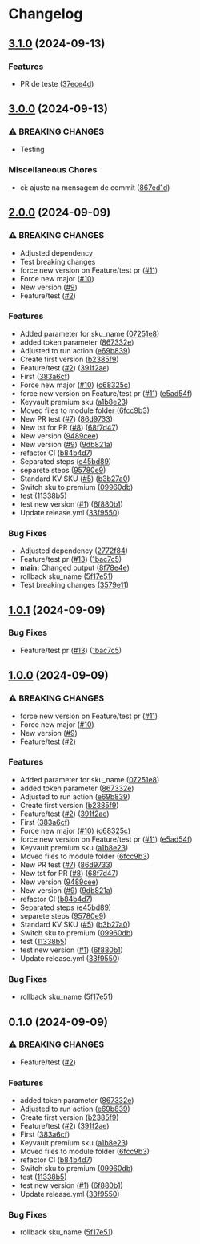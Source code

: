# Changelog

## [3.1.0](https://github.com/yvesfso/sbx-terraform-module/compare/v3.0.0...v3.1.0) (2024-09-13)


### Features

* PR de teste ([37ece4d](https://github.com/yvesfso/sbx-terraform-module/commit/37ece4df758638dd793b83d61174a7d9294640a8))

## [3.0.0](https://github.com/yvesfso/sbx-terraform-module/compare/v2.0.4...v3.0.0) (2024-09-13)


### ⚠ BREAKING CHANGES

* Testing

### Miscellaneous Chores

* ci: ajuste na mensagem de commit ([867ed1d](https://github.com/yvesfso/sbx-terraform-module/commit/867ed1d43130025e29095742e7dfbe05191d250c))

## [2.0.0](https://github.com/yvesfso/sbx-terraform-module/compare/sbx-terraform-module-v1.0.1...sbx-terraform-module-v2.0.0) (2024-09-09)


### ⚠ BREAKING CHANGES

* Adjusted dependency
* Test breaking changes
* force new version on Feature/test pr ([#11](https://github.com/yvesfso/sbx-terraform-module/issues/11))
* Force new major ([#10](https://github.com/yvesfso/sbx-terraform-module/issues/10))
* New version ([#9](https://github.com/yvesfso/sbx-terraform-module/issues/9))
* Feature/test ([#2](https://github.com/yvesfso/sbx-terraform-module/issues/2))

### Features

* Added parameter for sku_name ([07251e8](https://github.com/yvesfso/sbx-terraform-module/commit/07251e8ced8a9facac3f548f1da81e4149599b11))
* added token parameter ([867332e](https://github.com/yvesfso/sbx-terraform-module/commit/867332eb3cd80693fe25a01cd5961447175467ab))
* Adjusted to run action ([e69b839](https://github.com/yvesfso/sbx-terraform-module/commit/e69b839eec8121ed58e21c0c33e17cb78291121f))
* Create first version ([b2385f9](https://github.com/yvesfso/sbx-terraform-module/commit/b2385f9452669950f16198ed7652f42369859540))
* Feature/test ([#2](https://github.com/yvesfso/sbx-terraform-module/issues/2)) ([391f2ae](https://github.com/yvesfso/sbx-terraform-module/commit/391f2aeea15c6a6b2dc6cb8e2ce06c5df0a38ff8))
* First ([383a6cf](https://github.com/yvesfso/sbx-terraform-module/commit/383a6cf399f80d9c90c6d09469125d801c69c9b5))
* Force new major ([#10](https://github.com/yvesfso/sbx-terraform-module/issues/10)) ([c68325c](https://github.com/yvesfso/sbx-terraform-module/commit/c68325c9835c7c5bf58d323f4929db53ed3c28e7))
* force new version on Feature/test pr ([#11](https://github.com/yvesfso/sbx-terraform-module/issues/11)) ([e5ad54f](https://github.com/yvesfso/sbx-terraform-module/commit/e5ad54fcabd845c462dba2bccbb4354a417b97ad))
* Keyvault premium sku ([a1b8e23](https://github.com/yvesfso/sbx-terraform-module/commit/a1b8e236c8d9f92367634987353427b091b260d5))
* Moved files to module folder ([6fcc9b3](https://github.com/yvesfso/sbx-terraform-module/commit/6fcc9b3459bd3f4891d5c1c7245c44d829150645))
* New PR test ([#7](https://github.com/yvesfso/sbx-terraform-module/issues/7)) ([86d9733](https://github.com/yvesfso/sbx-terraform-module/commit/86d973344b56fbf479ba43e704874ebc5931401f))
* New tst for PR ([#8](https://github.com/yvesfso/sbx-terraform-module/issues/8)) ([68f7d47](https://github.com/yvesfso/sbx-terraform-module/commit/68f7d47b764d97a832dfc16e364fb4f4c8957d8c))
* New version ([9489cee](https://github.com/yvesfso/sbx-terraform-module/commit/9489ceeab3431a865fb4f113da5facdb4fc29161))
* New version ([#9](https://github.com/yvesfso/sbx-terraform-module/issues/9)) ([9db821a](https://github.com/yvesfso/sbx-terraform-module/commit/9db821abca1f0ab5080384e68f30ef38b80dd309))
* refactor CI ([b84b4d7](https://github.com/yvesfso/sbx-terraform-module/commit/b84b4d7e62f586f3657e951f9fe91fd893feb5c7))
* Separated steps ([e45bd89](https://github.com/yvesfso/sbx-terraform-module/commit/e45bd895466540900bf220a8cf8fb3e0075ab239))
* separete steps ([95780e9](https://github.com/yvesfso/sbx-terraform-module/commit/95780e9d1b11ad718389e018314612e65c2ac795))
* Standard KV SKU ([#5](https://github.com/yvesfso/sbx-terraform-module/issues/5)) ([b3b27a0](https://github.com/yvesfso/sbx-terraform-module/commit/b3b27a0489aa2c5ffe1bf1a3caed16a0d04accab))
* Switch sku to premium ([09960db](https://github.com/yvesfso/sbx-terraform-module/commit/09960dbda915cd0b2b2640d8506e44897cc16d14))
* test ([11338b5](https://github.com/yvesfso/sbx-terraform-module/commit/11338b55d98dbf38f65fd57bf443891c974bc1e9))
* test new version ([#1](https://github.com/yvesfso/sbx-terraform-module/issues/1)) ([6f880b1](https://github.com/yvesfso/sbx-terraform-module/commit/6f880b164aac29449ec4153871dbc0ecab78e1a1))
* Update release.yml ([33f9550](https://github.com/yvesfso/sbx-terraform-module/commit/33f95504c95f02ecb5a2e2f141d092f4ccf9f426))


### Bug Fixes

* Adjusted dependency ([2772f84](https://github.com/yvesfso/sbx-terraform-module/commit/2772f84ab7f201a7c6027c269f67edf0f6cc7137))
* Feature/test pr ([#13](https://github.com/yvesfso/sbx-terraform-module/issues/13)) ([1bac7c5](https://github.com/yvesfso/sbx-terraform-module/commit/1bac7c5948141afaedae9c84a4dad052a98ed3ab))
* **main:** Changed output ([8f78e4e](https://github.com/yvesfso/sbx-terraform-module/commit/8f78e4ee4d6e06943070eb1907e7cadd4123d23d))
* rollback sku_name ([5f17e51](https://github.com/yvesfso/sbx-terraform-module/commit/5f17e51b03c0c72f51a2285d2374ca362e9d7070))
* Test breaking changes ([3579e11](https://github.com/yvesfso/sbx-terraform-module/commit/3579e112d81c455302612775b3564cf36eb61b1e))

## [1.0.1](https://github.com/yvesfso/sbx-terraform-module/compare/v1.0.0...v1.0.1) (2024-09-09)


### Bug Fixes

* Feature/test pr ([#13](https://github.com/yvesfso/sbx-terraform-module/issues/13)) ([1bac7c5](https://github.com/yvesfso/sbx-terraform-module/commit/1bac7c5948141afaedae9c84a4dad052a98ed3ab))

## [1.0.0](https://github.com/yvesfso/sbx-terraform-module/compare/v0.1.0...v1.0.0) (2024-09-09)


### ⚠ BREAKING CHANGES

* force new version on Feature/test pr ([#11](https://github.com/yvesfso/sbx-terraform-module/issues/11))
* Force new major ([#10](https://github.com/yvesfso/sbx-terraform-module/issues/10))
* New version ([#9](https://github.com/yvesfso/sbx-terraform-module/issues/9))
* Feature/test ([#2](https://github.com/yvesfso/sbx-terraform-module/issues/2))

### Features

* Added parameter for sku_name ([07251e8](https://github.com/yvesfso/sbx-terraform-module/commit/07251e8ced8a9facac3f548f1da81e4149599b11))
* added token parameter ([867332e](https://github.com/yvesfso/sbx-terraform-module/commit/867332eb3cd80693fe25a01cd5961447175467ab))
* Adjusted to run action ([e69b839](https://github.com/yvesfso/sbx-terraform-module/commit/e69b839eec8121ed58e21c0c33e17cb78291121f))
* Create first version ([b2385f9](https://github.com/yvesfso/sbx-terraform-module/commit/b2385f9452669950f16198ed7652f42369859540))
* Feature/test ([#2](https://github.com/yvesfso/sbx-terraform-module/issues/2)) ([391f2ae](https://github.com/yvesfso/sbx-terraform-module/commit/391f2aeea15c6a6b2dc6cb8e2ce06c5df0a38ff8))
* First ([383a6cf](https://github.com/yvesfso/sbx-terraform-module/commit/383a6cf399f80d9c90c6d09469125d801c69c9b5))
* Force new major ([#10](https://github.com/yvesfso/sbx-terraform-module/issues/10)) ([c68325c](https://github.com/yvesfso/sbx-terraform-module/commit/c68325c9835c7c5bf58d323f4929db53ed3c28e7))
* force new version on Feature/test pr ([#11](https://github.com/yvesfso/sbx-terraform-module/issues/11)) ([e5ad54f](https://github.com/yvesfso/sbx-terraform-module/commit/e5ad54fcabd845c462dba2bccbb4354a417b97ad))
* Keyvault premium sku ([a1b8e23](https://github.com/yvesfso/sbx-terraform-module/commit/a1b8e236c8d9f92367634987353427b091b260d5))
* Moved files to module folder ([6fcc9b3](https://github.com/yvesfso/sbx-terraform-module/commit/6fcc9b3459bd3f4891d5c1c7245c44d829150645))
* New PR test ([#7](https://github.com/yvesfso/sbx-terraform-module/issues/7)) ([86d9733](https://github.com/yvesfso/sbx-terraform-module/commit/86d973344b56fbf479ba43e704874ebc5931401f))
* New tst for PR ([#8](https://github.com/yvesfso/sbx-terraform-module/issues/8)) ([68f7d47](https://github.com/yvesfso/sbx-terraform-module/commit/68f7d47b764d97a832dfc16e364fb4f4c8957d8c))
* New version ([9489cee](https://github.com/yvesfso/sbx-terraform-module/commit/9489ceeab3431a865fb4f113da5facdb4fc29161))
* New version ([#9](https://github.com/yvesfso/sbx-terraform-module/issues/9)) ([9db821a](https://github.com/yvesfso/sbx-terraform-module/commit/9db821abca1f0ab5080384e68f30ef38b80dd309))
* refactor CI ([b84b4d7](https://github.com/yvesfso/sbx-terraform-module/commit/b84b4d7e62f586f3657e951f9fe91fd893feb5c7))
* Separated steps ([e45bd89](https://github.com/yvesfso/sbx-terraform-module/commit/e45bd895466540900bf220a8cf8fb3e0075ab239))
* separete steps ([95780e9](https://github.com/yvesfso/sbx-terraform-module/commit/95780e9d1b11ad718389e018314612e65c2ac795))
* Standard KV SKU ([#5](https://github.com/yvesfso/sbx-terraform-module/issues/5)) ([b3b27a0](https://github.com/yvesfso/sbx-terraform-module/commit/b3b27a0489aa2c5ffe1bf1a3caed16a0d04accab))
* Switch sku to premium ([09960db](https://github.com/yvesfso/sbx-terraform-module/commit/09960dbda915cd0b2b2640d8506e44897cc16d14))
* test ([11338b5](https://github.com/yvesfso/sbx-terraform-module/commit/11338b55d98dbf38f65fd57bf443891c974bc1e9))
* test new version ([#1](https://github.com/yvesfso/sbx-terraform-module/issues/1)) ([6f880b1](https://github.com/yvesfso/sbx-terraform-module/commit/6f880b164aac29449ec4153871dbc0ecab78e1a1))
* Update release.yml ([33f9550](https://github.com/yvesfso/sbx-terraform-module/commit/33f95504c95f02ecb5a2e2f141d092f4ccf9f426))


### Bug Fixes

* rollback sku_name ([5f17e51](https://github.com/yvesfso/sbx-terraform-module/commit/5f17e51b03c0c72f51a2285d2374ca362e9d7070))

## 0.1.0 (2024-09-09)


### ⚠ BREAKING CHANGES

* Feature/test ([#2](https://github.com/yvesfso/sbx-terraform-module/issues/2))

### Features

* added token parameter ([867332e](https://github.com/yvesfso/sbx-terraform-module/commit/867332eb3cd80693fe25a01cd5961447175467ab))
* Adjusted to run action ([e69b839](https://github.com/yvesfso/sbx-terraform-module/commit/e69b839eec8121ed58e21c0c33e17cb78291121f))
* Create first version ([b2385f9](https://github.com/yvesfso/sbx-terraform-module/commit/b2385f9452669950f16198ed7652f42369859540))
* Feature/test ([#2](https://github.com/yvesfso/sbx-terraform-module/issues/2)) ([391f2ae](https://github.com/yvesfso/sbx-terraform-module/commit/391f2aeea15c6a6b2dc6cb8e2ce06c5df0a38ff8))
* First ([383a6cf](https://github.com/yvesfso/sbx-terraform-module/commit/383a6cf399f80d9c90c6d09469125d801c69c9b5))
* Keyvault premium sku ([a1b8e23](https://github.com/yvesfso/sbx-terraform-module/commit/a1b8e236c8d9f92367634987353427b091b260d5))
* Moved files to module folder ([6fcc9b3](https://github.com/yvesfso/sbx-terraform-module/commit/6fcc9b3459bd3f4891d5c1c7245c44d829150645))
* refactor CI ([b84b4d7](https://github.com/yvesfso/sbx-terraform-module/commit/b84b4d7e62f586f3657e951f9fe91fd893feb5c7))
* Switch sku to premium ([09960db](https://github.com/yvesfso/sbx-terraform-module/commit/09960dbda915cd0b2b2640d8506e44897cc16d14))
* test ([11338b5](https://github.com/yvesfso/sbx-terraform-module/commit/11338b55d98dbf38f65fd57bf443891c974bc1e9))
* test new version ([#1](https://github.com/yvesfso/sbx-terraform-module/issues/1)) ([6f880b1](https://github.com/yvesfso/sbx-terraform-module/commit/6f880b164aac29449ec4153871dbc0ecab78e1a1))
* Update release.yml ([33f9550](https://github.com/yvesfso/sbx-terraform-module/commit/33f95504c95f02ecb5a2e2f141d092f4ccf9f426))


### Bug Fixes

* rollback sku_name ([5f17e51](https://github.com/yvesfso/sbx-terraform-module/commit/5f17e51b03c0c72f51a2285d2374ca362e9d7070))

